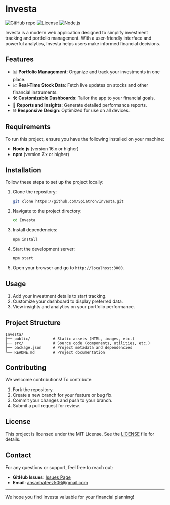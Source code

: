 
# Investa

![GitHub repo](https://img.shields.io/badge/GitHub-Repo-blue?logo=github)
![License](https://img.shields.io/badge/License-MIT-green)
![Node.js](https://img.shields.io/badge/Node.js-16.x-blue?logo=node.js)

Investa is a modern web application designed to simplify investment tracking and portfolio management. With a user-friendly interface and powerful analytics, Investa helps users make informed financial decisions.

## Features

- 📊 **Portfolio Management**: Organize and track your investments in one place.
- 📈 **Real-Time Stock Data**: Fetch live updates on stocks and other financial instruments.
- 🛠 **Customizable Dashboards**: Tailor the app to your financial goals.
- 📑 **Reports and Insights**: Generate detailed performance reports.
- 🌐 **Responsive Design**: Optimized for use on all devices.

## Requirements

To run this project, ensure you have the following installed on your machine:

- **Node.js** (version 16.x or higher)
- **npm** (version 7.x or higher)

## Installation

Follow these steps to set up the project locally:

1. Clone the repository:
   ```bash
   git clone https://github.com/Spiatron/Investa.git
   ```

2. Navigate to the project directory:
   ```bash
   cd Investa
   ```

3. Install dependencies:
   ```bash
   npm install
   ```

4. Start the development server:
   ```bash
   npm start
   ```

5. Open your browser and go to `http://localhost:3000`.

## Usage

1. Add your investment details to start tracking.
2. Customize your dashboard to display preferred data.
3. View insights and analytics on your portfolio performance.

## Project Structure

```plaintext
Investa/
├── public/          # Static assets (HTML, images, etc.)
├── src/             # Source code (components, utilities, etc.)
├── package.json     # Project metadata and dependencies
└── README.md        # Project documentation
```

## Contributing

We welcome contributions! To contribute:

1. Fork the repository.
2. Create a new branch for your feature or bug fix.
3. Commit your changes and push to your branch.
4. Submit a pull request for review.

## License

This project is licensed under the MIT License. See the [LICENSE](LICENSE) file for details.

## Contact

For any questions or support, feel free to reach out:

- **GitHub Issues**: [Issues Page](https://github.com/Spiatron/Investa/issues)
- **Email**: ahsanhafeez506@gmail.com

---

We hope you find Investa valuable for your financial planning!
